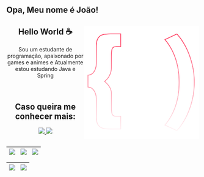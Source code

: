 ## Opa, Meu nome é João!
<div align="center">
<img src="logo.svg" width="300px" min-width="300px" max-width="300px" align="right" alt="Logo iuricode">

<h2>Hello World ☕</h2>

<p>Sou um estudante de programação, apaixonado por games e animes e Atualmente estou estudando Java e Spring</p>

</br>

## Caso queira me conhecer mais: 


<div align="center">
  <a href="https://www.instagram.com/jauumx" alt="Instagram">
    <img src="https://img.shields.io/badge/-Instagram-ff3a5e?style=for-the-badge&logo=Instagram&logoColor=FFF"/>
  </a>
  
  <a href="https://www.linkedin.com/in/joaomarcosdev" alt="Linkedin">
    <img src="https://img.shields.io/badge/-Linkedin-ff3a5e?style=for-the-badge&logo=Linkedin&logoColor=FFF"/>
  </a>

</div>
</div>


</br>

| ![](http://github-profile-summary-cards.vercel.app/api/cards/stats?username=Nesrux&theme=tokyonight) | ![](http://github-profile-summary-cards.vercel.app/api/cards/repos-per-language?username=Nesrux&theme=tokyonight) | ![](http://github-profile-summary-cards.vercel.app/api/cards/most-commit-language?username=Nesrux&theme=tokyonight) |
| :-: | :-: | :-: |

| ![](http://github-profile-summary-cards.vercel.app/api/cards/profile-details?username=Nesrux&theme=tokyonight) | ![](http://github-profile-summary-cards.vercel.app/api/cards/productive-time?username=Nesrux&theme=tokyonight&utcOffset=8) |
| :-: | :-: |
